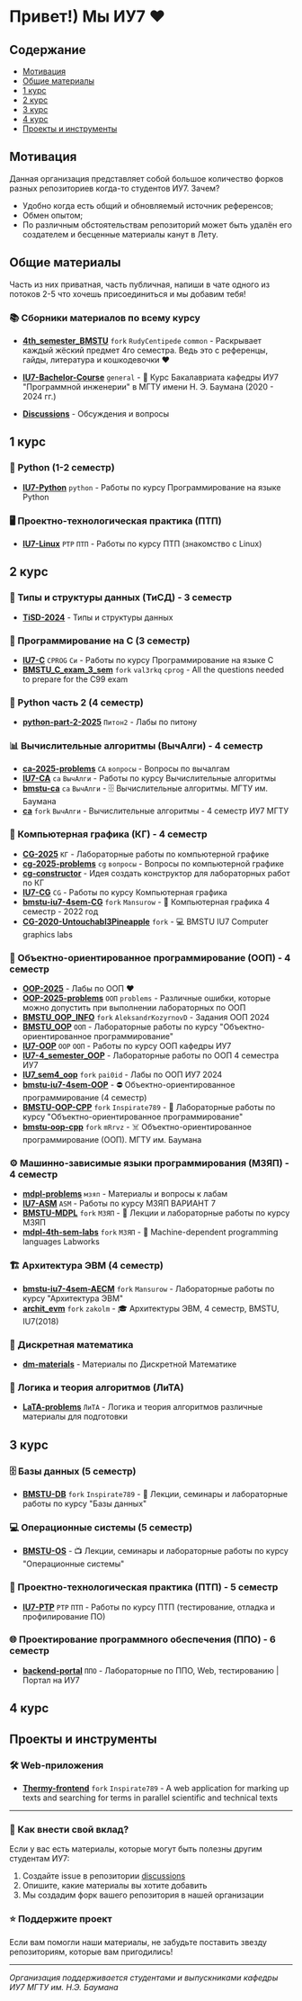 # Привет!) Мы ИУ7 ❤️

## Содержание
- [Мотивация](#мотивация)
- [Общие материалы](#общие-материалы)
- [1 курс](#1-курс)
- [2 курс](#2-курс)
- [3 курс](#3-курс)
- [4 курс](#4-курс)
- [Проекты и инструменты](#проекты-и-инструменты)

## Мотивация

Данная организация представляет собой большое количество форков разных репозиториев когда-то студентов ИУ7. Зачем? 
- Удобно когда есть общий и обновляемый источник референсов;
- Обмен опытом;
- По различным обстоятельствам репозиторий может быть удалён его создателем и бесценные материалы канут в Лету.

## Общие материалы

Часть из них приватная, часть публичная, напиши в чате одного из потоков 2-5 что хочешь присоединиться и мы добавим тебя!

### 📚 Сборники материалов по всему курсу
- [**4th_semester_BMSTU**](https://github.com/bmstu-software-engineering/fork-RudyCentipede-4th_semester_BMSTU) `fork` `RudyCentipede` `common` - Раскрывает каждый жёский предмет 4го семестра. Ведь это с референцы, гайды, литература и кошкодевочки ♥️ 

- [**IU7-Bachelor-Course**](https://github.com/bmstu-software-engineering/fork-Mansurow-IU7-Bachelor-Course) `general` - 🐳 Курс Бакалавриата кафедры ИУ7 "Программной инженерии" в МГТУ имени Н. Э. Баумана (2020 - 2024 гг.)
- [**Discussions**](https://github.com/bmstu-software-engineering/discussions) - Обсуждения и вопросы

## 1 курс

### 🐍 Python (1-2 семестр)
- [**IU7-Python**](https://github.com/bmstu-software-engineering/fork-Danilado-IU7-Python) `python` - Работы по курсу Программирование на языке Python

### 🖥️ Проектно-технологическая практика (ПТП)
- [**IU7-Linux**](https://github.com/bmstu-software-engineering/fork-Danilado-IU7-Linux) `PTP` `ПТП` - Работы по курсу ПТП (знакомство с Linux)

## 2 курс

### 💾 Типы и структуры данных (ТиСД) - 3 семестр
- [**TiSD-2024**](https://github.com/bmstu-software-engineering/TiSD-2024) - Типы и структуры данных

### 🔧 Программирование на С (3 семестр)
- [**IU7-C**](https://github.com/bmstu-software-engineering/fork-Danilado-IU7-C) `CPROG` `Си` - Работы по курсу Программирование на языке C
- [**BMSTU_C_exam_3_sem**](https://github.com/bmstu-software-engineering/fork-val3rkq-BMSTU_C_exam_3_sem) `fork` `val3rkq` `cprog` - All the questions needed to prepare for the C99 exam

### 🐍 Python часть 2 (4 семестр)
- [**python-part-2-2025**](https://github.com/bmstu-software-engineering/python-part-2-2025) `Питон2` - Лабы по питону

### 📊 Вычислительные алгоритмы (ВычАлги) - 4 семестр
- [**ca-2025-problems**](https://github.com/bmstu-software-engineering/ca-2025-problems) `CA` `вопросы` - Вопросы по вычалгам
- [**IU7-CA**](https://github.com/bmstu-software-engineering/fork-Danilado-IU7-CA) `ca` `ВычАлги` - Работы по курсу Вычислительные алгоритмы
- [**bmstu-ca**](https://github.com/bmstu-software-engineering/fork-mRrvz-bmstu-ca) `ca` `ВычАлги` - 🗄 Вычислительные алгоритмы. МГТУ им. Баумана
- [**ca**](https://github.com/bmstu-software-engineering/fork-Ratwe-ca) `fork` `ВычАлги` - Вычислительные алгоритмы - 4 семестр ИУ7 МГТУ

### 🎨 Компьютерная графика (КГ) - 4 семестр
- [**CG-2025**](https://github.com/bmstu-software-engineering/CG-2025) `КГ` - Лабораторные работы по компьютерной графике
- [**cg-2025-problems**](https://github.com/bmstu-software-engineering/cg-2025-problems) `cg` `вопросы` - Вопросы по компьютерной графике
- [**cg-constructor**](https://github.com/bmstu-software-engineering/cg-constructor) - Идея создать конструктор для лабораторных работ по КГ
- [**IU7-CG**](https://github.com/bmstu-software-engineering/fork-Danilado-IU7-CG) `CG` - Работы по курсу Компьютерная графика
- [**bmstu-iu7-4sem-CG**](https://github.com/bmstu-software-engineering/fork-Mansurow-bmstu-iu7-4sem-CG) `fork` `Mansurow` - 🏫 Компьютерная графика 4 семестр - 2022 год
- [**CG-2020-Untouchabl3Pineapple**](https://github.com/bmstu-software-engineering/fork-CG-2020-Untouchabl3Pineapple) `fork` - 💻 BMSTU IU7 Computer graphics labs

### 🎯 Объектно-ориентированное программирование (ООП) - 4 семестр
- [**OOP-2025**](https://github.com/bmstu-software-engineering/OOP-2025) - Лабы по ООП ❤️
- [**OOP-2025-problems**](https://github.com/bmstu-software-engineering/OOP-2025-problems) `ООП` `problems` - Различные ошибки, которые можно допустить при выполнении лабораторных по ООП
- [**BMSTU_OOP_INFO**](https://github.com/bmstu-software-engineering/fork-AleksandrKozyrnovD-BMSTU_OOP_INFO) `fork` `AleksandrKozyrnovD` - Задания ООП 2024
- [**BMSTU_OOP**](https://github.com/bmstu-software-engineering/fork-HanSoloCh-BMSTU_OOP) `ООП` - Лабораторные работы по курсу "Объектно-ориентированное программирование"
- [**IU7-OOP**](https://github.com/bmstu-software-engineering/fork-Danilado-IU7-OOP) `OOP` `ООП` - Работы по курсу ООП кафедры ИУ7
- [**IU7-4_semester_OOP**](https://github.com/bmstu-software-engineering/fork-mtKepochka-IU7-4_semester_OOP) - Лабораторные работы по ООП 4 семестра ИУ7
- [**IU7_sem4_oop**](https://github.com/bmstu-software-engineering/fork-pai0id-IU7_sem4_oop) `fork` `pai0id` - Лабы по ООП ИУ7 2024
- [**bmstu-iu7-4sem-OOP**](https://github.com/bmstu-software-engineering/fork-Mansurow-bmstu-iu7-4sem-OOP) - ⛔ Объектно-ориентированное программирование (4 семестр)
- [**BMSTU-OOP-CPP**](https://github.com/bmstu-software-engineering/fork-Inspirate789-BMSTU-OOP-CPP) `fork` `Inspirate789` - 🔮 Лабораторные работы по курсу "Объектно-ориентированное программирование"
- [**bmstu-oop-cpp**](https://github.com/bmstu-software-engineering/fork-mRrvz-bmstu-oop-cpp) `fork` `mRrvz` - ☠️ Объектно-ориентированное программирование (ООП). МГТУ им. Баумана

### ⚙️ Машинно-зависимые языки программирования (МЗЯП) - 4 семестр
- [**mdpl-problems**](https://github.com/bmstu-software-engineering/mdpl-problems) `мзяп` - Материалы и вопросы к лабам
- [**IU7-ASM**](https://github.com/bmstu-software-engineering/fork-Danilado-IU7-ASM) `ASM` - Работы по курсу МЗЯП ВАРИАНТ 7
- [**BMSTU-MDPL**](https://github.com/bmstu-software-engineering/fork-Inspirate789-BMSTU-MDPL) `fork` `МЗЯП` - 💾 Лекции и лабораторные работы по курсу МЗЯП
- [**mdpl-4th-sem-labs**](https://github.com/bmstu-software-engineering/fork-hackfeed-mdpl-4th-sem-labs) `fork` `МЗЯП` - 🧰 Machine-dependent programming languages Labworks

### 🏗️ Архитектура ЭВМ (4 семестр)
- [**bmstu-iu7-4sem-AECM**](https://github.com/bmstu-software-engineering/fork-Mansurow-bmstu-iu7-4sem-AECM) `fork` `Mansurow` - Лабораторные работы по курсу "Архитектура ЭВМ"
- [**archit_evm**](https://github.com/bmstu-software-engineering/fork-zakolm-archit_evm) `fork` `zakolm` - 🎓 Архитектуры ЭВМ, 4 семестр, BMSTU, IU7(2018)

### 🧮 Дискретная математика
- [**dm-materials**](https://github.com/bmstu-software-engineering/dm-materials) - Материалы по Дискретной Математике

### 🎲 Логика и теория алгоритмов (ЛиТА)
- [**LaTA-problems**](https://github.com/bmstu-software-engineering/LaTA-problems) `ЛиТА` - Логика и теория алгоритмов различные материалы для подготовки

## 3 курс

### 🗄️ Базы данных (5 семестр)
- [**BMSTU-DB**](https://github.com/bmstu-software-engineering/fork-Inspirate789-BMSTU-DB) `fork` `Inspirate789` - 📁 Лекции, семинары и лабораторные работы по курсу "Базы данных"

### 💻 Операционные системы (5 семестр)
- [**BMSTU-OS**](https://github.com/bmstu-software-engineering/fork-Inspirate789-BMSTU-OS) - 📺 Лекции, семинары и лабораторные работы по курсу "Операционные системы"

### 🔧 Проектно-технологическая практика (ПТП) - 5 семестр
- [**IU7-PTP**](https://github.com/bmstu-software-engineering/fork-Danilado-IU7-PTP) `PTP` `ПТП` - Работы по курсу ПТП (тестирование, отладка и профилирование ПО)

### 🌐 Проектирование программного обеспечения (ППО) - 6 семестр
- [**backend-portal**](https://github.com/bmstu-software-engineering/fork-ppo-bmstu-iu7-backend-portal) `ППО` - Лабораторные по ППО, Web, тестированию | Портал на ИУ7

## 4 курс

## Проекты и инструменты

### 🛠️ Web-приложения
- [**Thermy-frontend**](https://github.com/bmstu-software-engineering/fork-Inspirate789-Thermy-frontend) `fork` `Inspirate789` - A web application for marking up texts and searching for terms in parallel scientific and technical texts

---

### 🤝 Как внести свой вклад?

Если у вас есть материалы, которые могут быть полезны другим студентам ИУ7:
1. Создайте issue в репозитории [discussions](https://github.com/bmstu-software-engineering/discussions)
2. Опишите, какие материалы вы хотите добавить
3. Мы создадим форк вашего репозитория в нашей организации

### ⭐ Поддержите проект

Если вам помогли наши материалы, не забудьте поставить звезду репозиториям, которые вам пригодились!

---

*Организация поддерживается студентами и выпускниками кафедры ИУ7 МГТУ им. Н.Э. Баумана*

